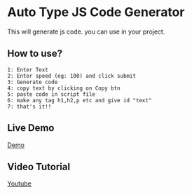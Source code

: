 # Auto Type JS Code Generator
This will generate js code. you can use in your project.

## How to use?
```
1: Enter Text
2: Enter speed (eg: 100) and click submit
3: Generate code
4: copy text by clicking on Copy btn
5: paste code in script file
6: make any tag h1,h2,p etc and give id "text"
7: that's it!!
```

## Live Demo
[Demo](https://kasim393.github.io/auto-type-code-generator/)

## Video Tutorial
[Youtube](https://youtu.be/zAFbg99Ks58)
